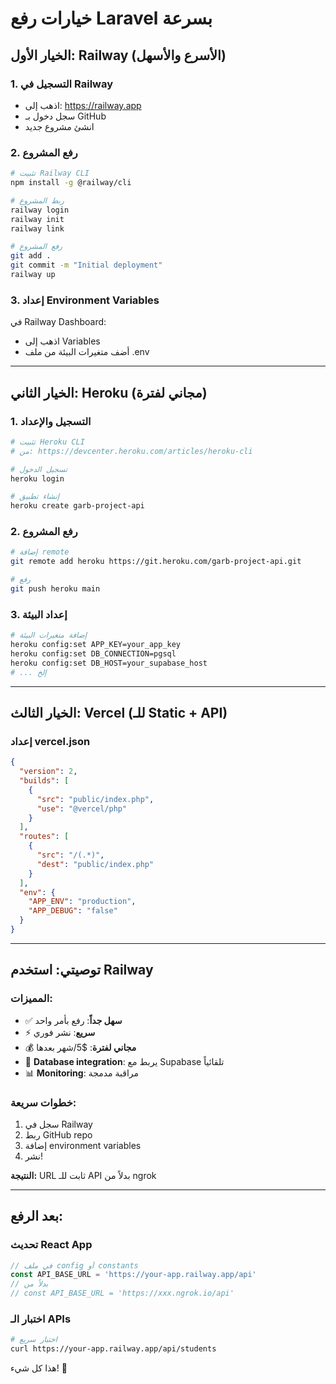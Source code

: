 # خيارات رفع Laravel بسرعة

## الخيار الأول: Railway (الأسرع والأسهل)

### 1. التسجيل في Railway
- اذهب إلى: https://railway.app
- سجل دخول بـ GitHub
- انشئ مشروع جديد

### 2. رفع المشروع
```bash
# تثبيت Railway CLI
npm install -g @railway/cli

# ربط المشروع
railway login
railway init
railway link

# رفع المشروع
git add .
git commit -m "Initial deployment"
railway up
```

### 3. إعداد Environment Variables
في Railway Dashboard:
- اذهب إلى Variables
- أضف متغيرات البيئة من ملف .env

---

## الخيار الثاني: Heroku (مجاني لفترة)

### 1. التسجيل والإعداد
```bash
# تثبيت Heroku CLI
# من: https://devcenter.heroku.com/articles/heroku-cli

# تسجيل الدخول
heroku login

# إنشاء تطبيق
heroku create garb-project-api
```

### 2. رفع المشروع
```bash
# إضافة remote
git remote add heroku https://git.heroku.com/garb-project-api.git

# رفع
git push heroku main
```

### 3. إعداد البيئة
```bash
# إضافة متغيرات البيئة
heroku config:set APP_KEY=your_app_key
heroku config:set DB_CONNECTION=pgsql
heroku config:set DB_HOST=your_supabase_host
# ... إلخ
```

---

## الخيار الثالث: Vercel (للـ Static + API)

### إعداد vercel.json
```json
{
  "version": 2,
  "builds": [
    {
      "src": "public/index.php",
      "use": "@vercel/php"
    }
  ],
  "routes": [
    {
      "src": "/(.*)",
      "dest": "public/index.php"
    }
  ],
  "env": {
    "APP_ENV": "production",
    "APP_DEBUG": "false"
  }
}
```

---

## توصيتي: استخدم Railway

### المميزات:
- ✅ **سهل جداً**: رفع بأمر واحد
- ⚡ **سريع**: نشر فوري
- 💰 **مجاني لفترة**: $5/شهر بعدها
- 🔗 **Database integration**: يربط مع Supabase تلقائياً
- 📊 **Monitoring**: مراقبة مدمجة

### خطوات سريعة:
1. سجل في Railway
2. ربط GitHub repo
3. إضافة environment variables
4. نشر!

**النتيجة:** URL ثابت للـ API بدلاً من ngrok

---

## بعد الرفع:

### تحديث React App
```javascript
// في ملف config أو constants
const API_BASE_URL = 'https://your-app.railway.app/api'
// بدلاً من
// const API_BASE_URL = 'https://xxx.ngrok.io/api'
```

### اختبار الـ APIs
```bash
# اختبار سريع
curl https://your-app.railway.app/api/students
```

هذا كل شيء! 🚀
